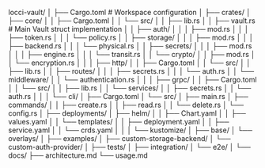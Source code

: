 locci-vault/
│
├── Cargo.toml                  # Workspace configuration
│
├── crates/
│   ├── core/
│   │   ├── Cargo.toml
│   │   └── src/
│   │       ├── lib.rs
│   │       ├── vault.rs         # Main Vault struct implementation
│   │       ├── auth/
│   │       │   ├── mod.rs
│   │       │   ├── token.rs
│   │       │   └── policy.rs
│   │       ├── storage/
│   │       │   ├── mod.rs
│   │       │   ├── backend.rs
│   │       │   └── physical.rs
│   │       ├── secrets/
│   │       │   ├── mod.rs
│   │       │   ├── engine.rs
│   │       │   └── transit.rs
│   │       └── crypto/
│   │           ├── mod.rs
│   │           └── encryption.rs
│   │
│   ├── http/
│   │   ├── Cargo.toml
│   │   └── src/
│   │       ├── lib.rs
│   │       ├── routes/
│   │       │   ├── secrets.rs
│   │       │   └── auth.rs
│   │       └── middleware/
│   │           └── authentication.rs
│   │
│   ├── grpc/
│   │   ├── Cargo.toml
│   │   └── src/
│   │       ├── lib.rs
│   │       └── services/
│   │           ├── secrets.rs
│   │           └── auth.rs
│   │
│   └── cli/
│       ├── Cargo.toml
│       └── src/
│           ├── main.rs
│           ├── commands/
│           │   ├── create.rs
│           │   ├── read.rs
│           │   └── delete.rs
│           └── config.rs
│
├── deployments/
│   ├── helm/
│   │   ├── Chart.yaml
│   │   ├── values.yaml
│   │   └── templates/
│   │       ├── deployment.yaml
│   │       ├── service.yaml
│   │       └── crds.yaml
│   │
│   └── kustomize/
│       ├── base/
│       └── overlays/
│
├── examples/
│   ├── custom-storage-backend/
│   └── custom-auth-provider/
│
├── tests/
│   ├── integration/
│   └── e2e/
│
└── docs/
    ├── architecture.md
    └── usage.md
